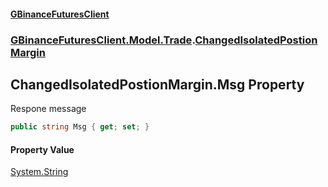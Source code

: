 #### [GBinanceFuturesClient](./index.md 'index')
### [GBinanceFuturesClient.Model.Trade](./GBinanceFuturesClient-Model-Trade.md 'GBinanceFuturesClient.Model.Trade').[ChangedIsolatedPostionMargin](./GBinanceFuturesClient-Model-Trade-ChangedIsolatedPostionMargin.md 'GBinanceFuturesClient.Model.Trade.ChangedIsolatedPostionMargin')
## ChangedIsolatedPostionMargin.Msg Property
Respone message  
```csharp
public string Msg { get; set; }
```
#### Property Value
[System.String](https://docs.microsoft.com/en-us/dotnet/api/System.String 'System.String')  
